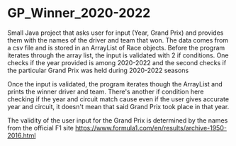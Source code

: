 # GP_Winner_2020-2022

Small Java project that asks user for input (Year, Grand Prix) and provides them with the names of the driver and team that won. 
The data comes from a csv file and is stored in an ArrayList of Race objects.
Before the program iterates through the array list, the input is validated with 2 if conditions. One checks if the year provided is among 2020-2022 and the second checks if the particular Grand Prix was held during 2020-2022 seasons

Once the input is validated, the program iterates though the ArrayList and prints the winner driver and team.
There's another if condition here checking if the year and circuit match cause even if the user gives accurate year and circuit, it doesn't mean that said Grand Prix took place in that year.

The validity of the user input for the Grand Prix is determined by the names from the official F1 site https://www.formula1.com/en/results/archive-1950-2016.html

